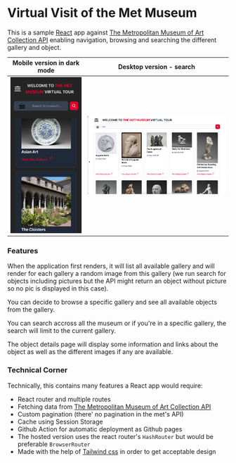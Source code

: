 # Virtual Visit of the Met Museum

This is a sample [React](https://react.dev/) app against [The Metropolitan Museum of Art Collection API](https://metmuseum.github.io/) enabling navigation, browsing and searching the different gallery and object.

Mobile version in dark mode                                                              |  Desktop version - search
:---------------------------------------------------------------------------------------:|:---------------------------------------------------------------------------------------:
<img src="./github-img/mobile-dark.png" width="100%" alt="Mobile version in dark mode">   | <img src="./github-img/desktop.png" width="100%" alt="Desktop version - search">


### Features
When the application first renders, it will list all available gallery and will render for each gallery a random image from this gallery (we run search for objects including pictures but the API might return an object without picture so no pic is displayed in this case).

You can decide to browse a specific gallery and see all available objects from the gallery.

You can search accross all the museum or if you're in a specific gallery, the search will limit to the current gallery.

The object details page will display some information and links about the object as well as the different images if any are available.

### Technical Corner
Technically, this contains many features a React app would require:
- React router and multiple routes
- Fetching data from [The Metropolitan Museum of Art Collection API](https://metmuseum.github.io/)
- Custom pagination (there' no pagination in the met's API)
- Cache using Session Storage
- Github Action for automatic deployment as Github pages
- The hosted version uses the react router's `HashRouter` but would be preferable `BrowserRouter`
- Made with the help of [Tailwind css](https://tailwindcss.com/) in order to get acceptable design
